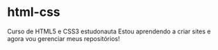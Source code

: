 # html-css
 Curso de HTML5 e CSS3 estudonauta
 Estou aprendendo a criar sites e agora vou gerenciar meus repositórios!
